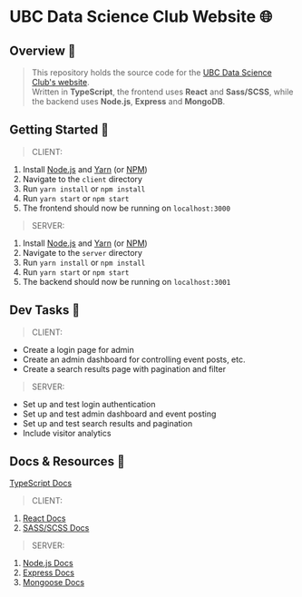 # **UBC Data Science Club Website** 🌐

## **Overview** 📖
> This repository holds the source code for the [UBC Data Science Club's website](https://ubcdsci.club/home). \
Written in **TypeScript**, the frontend uses **React** and **Sass/SCSS**, while the backend uses **Node.js**, **Express** and **MongoDB**.

## **Getting Started** 🚀
> CLIENT:
1. Install [Node.js](https://nodejs.org/en/download/) and [Yarn](https://classic.yarnpkg.com/en/docs/install/#windows-stable) (or [NPM](https://www.npmjs.com/get-npm))
1. Navigate to the `client` directory
1. Run `yarn install` or `npm install`
1. Run `yarn start` or `npm start`
1. The frontend should now be running on `localhost:3000`

> SERVER:
1. Install [Node.js](https://nodejs.org/en/download/) and [Yarn](https://classic.yarnpkg.com/en/docs/install/#windows-stable) (or [NPM](https://www.npmjs.com/get-npm))
1. Navigate to the `server` directory
1. Run `yarn install` or `npm install`
1. Run `yarn start` or `npm start`
1. The backend should now be running on `localhost:3001`

## **Dev Tasks** 📝
> CLIENT:
- Create a login page for admin
- Create an admin dashboard for controlling event posts, etc.
- Create a search results page with pagination and filter

> SERVER:
- Set up and test login authentication
- Set up and test admin dashboard and event posting
- Set up and test search results and pagination
- Include visitor analytics

## **Docs & Resources** 📑
[TypeScript Docs](https://www.typescriptlang.org/docs/home.html)

> CLIENT:
1. [React Docs](https://reactjs.org/docs/getting-started.html)
1. [SASS/SCSS Docs](https://sass-lang.com/documentation)

> SERVER:
1. [Node.js Docs](https://nodejs.org/en/docs/)
1. [Express Docs](https://expressjs.com/en/4x/api.html)
1. [Mongoose Docs](https://mongoosejs.com/docs/guide.html)